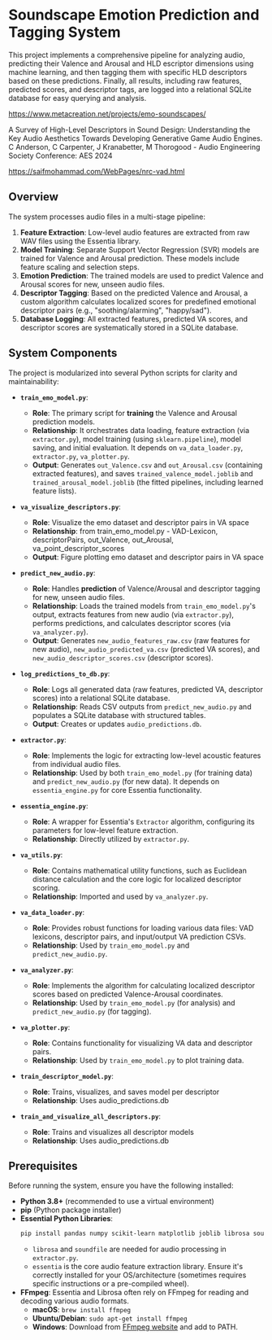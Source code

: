# Soundscape Emotion Prediction and Tagging System

This project implements a comprehensive pipeline for analyzing audio, predicting their Valence and Arousal and HLD escriptor dimensions using machine learning, and then tagging them with specific HLD descriptors based on these predictions. Finally, all results, including raw features, predicted scores, and descriptor tags, are logged into a relational SQLite database for easy querying and analysis.

https://www.metacreation.net/projects/emo-soundscapes/

A Survey of High-Level Descriptors in Sound Design: Understanding the Key Audio Aesthetics Towards Developing Generative Game Audio Engines. C Anderson, C Carpenter, J Kranabetter, M Thorogood - Audio Engineering Society Conference: AES 2024


https://saifmohammad.com/WebPages/nrc-vad.html

## Overview

The system processes audio files in a multi-stage pipeline:
1.  **Feature Extraction**: Low-level audio features are extracted from raw WAV files using the Essentia library.
2.  **Model Training**: Separate Support Vector Regression (SVR) models are trained for Valence and Arousal prediction. These models include feature scaling and selection steps.
3.  **Emotion Prediction**: The trained models are used to predict Valence and Arousal scores for new, unseen audio files.
4.  **Descriptor Tagging**: Based on the predicted Valence and Arousal, a custom algorithm calculates localized scores for predefined emotional descriptor pairs (e.g., "soothing/alarming", "happy/sad").
5.  **Database Logging**: All extracted features, predicted VA scores, and descriptor scores are systematically stored in a SQLite database.

## System Components

The project is modularized into several Python scripts for clarity and maintainability:

* **`train_emo_model.py`**:
    * **Role**: The primary script for **training** the Valence and Arousal prediction models.
    * **Relationship**: It orchestrates data loading, feature extraction (via `extractor.py`), model training (using `sklearn.pipeline`), model saving, and initial evaluation. It depends on `va_data_loader.py`, `extractor.py`, `va_plotter.py`.
    * **Output**: Generates `out_Valence.csv` and `out_Arousal.csv` (containing extracted features), and saves `trained_valence_model.joblib` and `trained_arousal_model.joblib` (the fitted pipelines, including learned feature lists).

* **`va_visualize_descriptors.py`**:
    * **Role**: Visualize the emo dataset and descriptor pairs in VA space
    * **Relationship**: from train_emo_model.py - VAD-Lexicon, descriptorPairs, out_Valence, out_Arousal, va_point_descriptor_scores
    * **Output**: Figure plotting emo dataset and descriptor pairs in VA space

* **`predict_new_audio.py`**:
    * **Role**: Handles **prediction** of Valence/Arousal and descriptor tagging for new, unseen audio files.
    * **Relationship**: Loads the trained models from `train_emo_model.py`'s output, extracts features from new audio (via `extractor.py`), performs predictions, and calculates descriptor scores (via `va_analyzer.py`).
    * **Output**: Generates `new_audio_features_raw.csv` (raw features for new audio), `new_audio_predicted_va.csv` (predicted VA scores), and `new_audio_descriptor_scores.csv` (descriptor scores).

* **`log_predictions_to_db.py`**:
    * **Role**: Logs all generated data (raw features, predicted VA, descriptor scores) into a relational SQLite database.
    * **Relationship**: Reads CSV outputs from `predict_new_audio.py` and populates a SQLite database with structured tables.
    * **Output**: Creates or updates `audio_predictions.db`.

* **`extractor.py`**:
    * **Role**: Implements the logic for extracting low-level acoustic features from individual audio files.
    * **Relationship**: Used by both `train_emo_model.py` (for training data) and `predict_new_audio.py` (for new data). It depends on `essentia_engine.py` for core Essentia functionality.

* **`essentia_engine.py`**:
    * **Role**: A wrapper for Essentia's `Extractor` algorithm, configuring its parameters for low-level feature extraction.
    * **Relationship**: Directly utilized by `extractor.py`.

* **`va_utils.py`**:
    * **Role**: Contains mathematical utility functions, such as Euclidean distance calculation and the core logic for localized descriptor scoring.
    * **Relationship**: Imported and used by `va_analyzer.py`.

* **`va_data_loader.py`**:
    * **Role**: Provides robust functions for loading various data files: VAD lexicons, descriptor pairs, and input/output VA prediction CSVs.
    * **Relationship**: Used by `train_emo_model.py` and `predict_new_audio.py`.

* **`va_analyzer.py`**:
    * **Role**: Implements the algorithm for calculating localized descriptor scores based on predicted Valence-Arousal coordinates.
    * **Relationship**: Used by `train_emo_model.py` (for analysis) and `predict_new_audio.py` (for tagging).

* **`va_plotter.py`**:
    * **Role**: Contains functionality for visualizing VA data and descriptor pairs.
    * **Relationship**: Used by `train_emo_model.py` to plot training data.

* **`train_descriptor_model.py`**:
    * **Role**: Trains, visualizes, and saves model per descriptor
    * **Relationship**: Uses audio_predictions.db

* **`train_and_visualize_all_descriptors.py`**:
    * **Role**: Trains and visualizes all descriptor models 
    * **Relationship**: Uses audio_predictions.db

## Prerequisites

Before running the system, ensure you have the following installed:

* **Python 3.8+** (recommended to use a virtual environment)
* **pip** (Python package installer)
* **Essential Python Libraries**:
    ```bash
    pip install pandas numpy scikit-learn matplotlib joblib librosa soundfile essentia
    ```
    * `librosa` and `soundfile` are needed for audio processing in `extractor.py`.
    * `essentia` is the core audio feature extraction library. Ensure it's correctly installed for your OS/architecture (sometimes requires specific instructions or a pre-compiled wheel).
* **FFmpeg**: Essentia and Librosa often rely on FFmpeg for reading and decoding various audio formats.
    * **macOS**: `brew install ffmpeg`
    * **Ubuntu/Debian**: `sudo apt-get install ffmpeg`
    * **Windows**: Download from [FFmpeg website](https://ffmpeg.org/download.html) and add to PATH.

